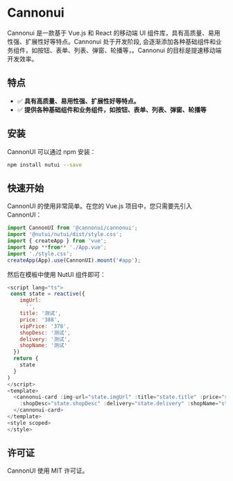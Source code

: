 # Cannonui

Cannonui 是一款基于 Vue.js 和 React 的移动端 UI 组件库，具有高质量、易用性强、扩展性好等特点。Cannonui 处于开发阶段, 会逐渐添加各种基础组件和业务组件，如按钮、表单、列表、弹窗、轮播等，。Cannonui 的目标是提速移动端开发效率。

## 特点

- ✅ **具有高质量、易用性强、扩展性好等特点。**
- ✅ **提供各种基础组件和业务组件，如按钮、表单、列表、弹窗、轮播等**

## 安装

CannonUI 可以通过 npm 安装：

```bash
npm install nutui --save
```

## 快速开始

CannonUI 的使用非常简单。在您的 Vue.js 项目中，您只需要先引入 CannonUI：

```js
import CannonUI from '@cannonui/cannonui';
import '@nutui/nutui/dist/style.css';
import { createApp } from 'vue';
import App **from** './App.vue';
import './style.css';
createApp(App).use(CannonUI).mount('#app');
```
然后在模板中使用 NutUI 组件即可：

```js
<script lang="ts">
 const state = reactive({
    imgUrl:
      '',
    title: '测试',
    price: '388',
    vipPrice: '378',
    shopDesc: '测试',
    delivery: '测试',
    shopName: '测试'
  })
  return {
    state
  }
)
</script>
<template>
  <cannonui-card :img-url="state.imgUrl" :title="state.title" :price="state.price" :vipPrice="state.vipPrice"
    :shopDesc="state.shopDesc" :delivery="state.delivery" :shopName="state.shopName">
  </cannonui-card>
</template>
<style scoped>
</style>
```

## 许可证

CannonUI 使用 MIT 许可证。


